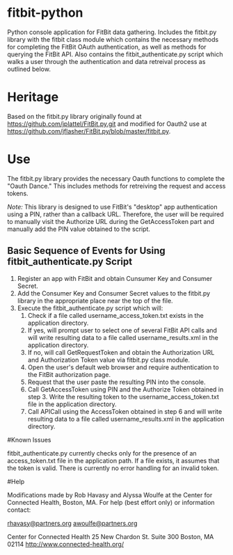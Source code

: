 fitbit-python
=============

Python console application for FitBit data gathering. Includes the fitbit.py library with the fitbit class module which contains the necessary methods for completing the FitBit OAuth authentication, as well as methods for querying the FitBit API. Also contains the fitbit_authenticate.py script which walks a user through the authentication and data retreival process as outlined below.

# Heritage

Based on the fitbit.py library originally found at https://github.com/jplattel/FitBit.py.git and modified for Oauth2 use at https://github.com/jflasher/FitBit.py/blob/master/fitbit.py.

# Use

The fitbit.py library provides the necessary Oauth functions to complete the "Oauth Dance." This includes methods for retreiving the request and access tokens.

*Note:* This library is designed to use FitBit's "desktop" app authentication using a PIN, rather than a callback URL. Therefore, the user will be required to manually visit the Authorize URL during the GetAccessToken part and manually add the PIN value obtained to the script.

## Basic Sequence of Events for Using fitbit_authenticate.py Script

1. Register an app with FitBit and obtain Cunsumer Key and Consumer Secret.
2. Add the Consumer Key and Consumer Secret values to the fitbit.py library in the appropriate place near the top of the file.
3. Execute the fitbit_authenticate.py script which will:
	1. Check if a file called username_access_token.txt exists in the application directory.
	2. If yes, will prompt user to select one of several FitBit API calls and will write resulting data to a file called username_results.xml in the application directory.
	3. If no, will call GetRequestToken and obtain the Authorization URL and Authorization Token value via fitbit.py class module.
	4. Open the user's default web browser and require authentication to the FitBit authorization page.
	5. Request that the user paste the resulting PIN into the console.
	6. Call GetAccessToken using PIN and the Authorize Token obtained in step 3. Write the resulting token to the username_access_token.txt file in the application directory.
	7. Call APICall using the AccessToken obtained in step 6 and will write resulting data to a file called username_results.xml in the application directory.
	
#Known Issues

fitbit_authenticate.py currently checks only for the presence of an access_token.txt file in the application path. If a file exists, it assumes that the token is valid. There is currently no error handling for an invalid token.

#Help

Modifications made by Rob Havasy and Alyssa Woulfe at the Center for Connected Health, Boston, MA.
For help (best effort only) or information contact:

rhavasy@partners.org
awoulfe@partners.org

Center for Connected Health
25 New Chardon St.
Suite 300
Boston, MA 02114
http://www.connected-health.org/

